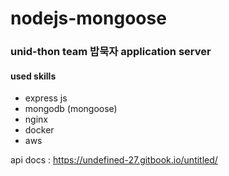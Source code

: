 # nodejs-mongoose
### unid-thon team 밥묵자 application server

#### used skills
* express js 
* mongodb (mongoose)
* nginx
* docker
* aws

api docs : https://undefined-27.gitbook.io/untitled/
